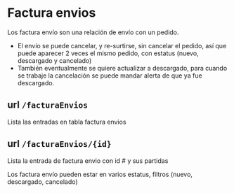 # Factura envios

Los factura envío son una relación de envío con un pedido.
- El envío se puede cancelar, y re-surtirse, sin cancelar el pedido,  así que puede aparecer 2 veces el mismo pedido, con estatus (nuevo, descargado y cancelado)
- También eventualmente se quiere actualizar a descargado, para cuando se trabaje la cancelación se puede mandar alerta de que ya fue descargado.

## url `/facturaEnvios`
  Lista las entradas en tabla factura envios
## url `/facturaEnvios/{id}`
  Lista la entrada de factura envio con id # y sus partidas

Los factura envío pueden estar en varios estatus, filtros  (nuevo, descargado, cancelado)
